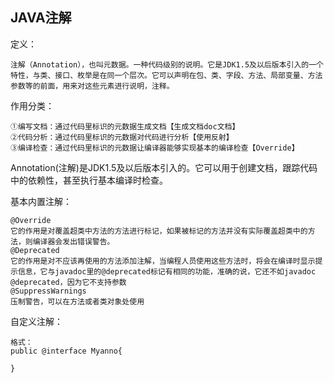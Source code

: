 ## JAVA注解

定义：
    
    注解（Annotation），也叫元数据。一种代码级别的说明。它是JDK1.5及以后版本引入的一个特性，与类、接口、枚举是在同一个层次。它可以声明在包、类、字段、方法、局部变量、方法参数等的前面，用来对这些元素进行说明，注释。
作用分类：

    ①编写文档：通过代码里标识的元数据生成文档【生成文档doc文档】
    ②代码分析：通过代码里标识的元数据对代码进行分析【使用反射】
    ③编译检查：通过代码里标识的元数据让编译器能够实现基本的编译检查【Override】

Annotation(注解)是JDK1.5及以后版本引入的。它可以用于创建文档，跟踪代码中的依赖性，甚至执行基本编译时检查。

基本内置注解：

    @Override
    它的作用是对覆盖超类中方法的方法进行标记，如果被标记的方法并没有实际覆盖超类中的方法，则编译器会发出错误警告。
    @Deprecated
    它的作用是对不应该再使用的方法添加注解，当编程人员使用这些方法时，将会在编译时显示提示信息，它与javadoc里的@deprecated标记有相同的功能，准确的说，它还不如javadoc @deprecated，因为它不支持参数
    @SuppressWarnings
    压制警告，可以在方法或者类对象处使用

自定义注解：

    格式：
    public @interface Myanno{
        
    }
  